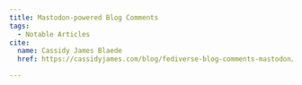 ```yaml
---
title: Mastodon-powered Blog Comments
tags:
  - Notable Articles
cite:
  name: Cassidy James Blaede
  href: https://cassidyjames.com/blog/fediverse-blog-comments-mastodon/

---
```

